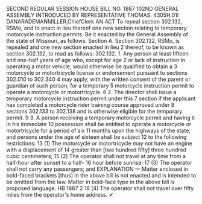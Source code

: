 SECOND REGULAR SESSION
HOUSE BILL NO. 1887
102ND GENERAL ASSEMBLY
INTRODUCED BY REPRESENTATIVE THOMAS.
4305H.01I DANARADEMANMILLER,ChiefClerk
AN ACT
To repeal section 302.132, RSMo, and to enact in lieu thereof one new section relating to
temporary motorcycle instruction permits.
Be it enacted by the General Assembly of the state of Missouri, as follows:
Section A. Section 302.132, RSMo, is repealed and one new section enacted in lieu
2 thereof, to be known as section 302.132, to read as follows:
302.132. 1. Any person at least fifteen and one-half years of age who, except for age
2 or lack of instruction in operating a motor vehicle, would otherwise be qualified to obtain a
3 motorcycle or motortricycle license or endorsement pursuant to sections 302.010 to 302.340
4 may apply, with the written consent of the parent or guardian of such person, for a temporary
5 motorcycle instruction permit to operate a motorcycle or motortricycle.
6 2. The director shall issue a temporary motorcycle instruction permit under this
7 section if the applicant has completed a motorcycle rider training course approved under
8 sections 302.133 to 302.138 and is otherwise eligible for the temporary permit.
9 3. A person receiving a temporary motorcycle permit and having it in his immediate
10 possession shall be entitled to operate a motorcycle or motortricycle for a period of six
11 months upon the highways of the state, and persons under the age of sixteen shall be subject
12 to the following restrictions:
13 (1) The motorcycle or motortricycle may not have an engine with a displacement of
14 greater than [two hundred fifty] three hundred cubic centimeters;
15 (2) The operator shall not travel at any time from a half-hour after sunset to a half-
16 hour before sunrise;
17 (3) The operator shall not carry any passengers; and
EXPLANATION — Matter enclosed in bold-faced brackets [thus] in the above bill is not enacted and is
intended to be omitted from the law. Matter in bold-face type in the above bill is proposed language.
HB 1887 2
18 (4) The operator shall not travel over fifty miles from the operator's home address.
✔